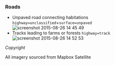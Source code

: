 ### Roads
- Unpaved road connecting habitations `highway=unclassified`+`surface=unpaved`
![screenshot 2015-08-26 14 45 49](https://cloud.githubusercontent.com/assets/126868/9489806/4d1c34c4-4c01-11e5-93be-aa1af1c0a44e.png)
- Tracks leading to farms or forests `highway=track`
![screenshot 2015-08-26 14 52 53](https://cloud.githubusercontent.com/assets/126868/9489946/4282a1fa-4c02-11e5-8b70-d4a089296c0b.png)

*Copyright*

All imagery sourced from Mapbox Satellite